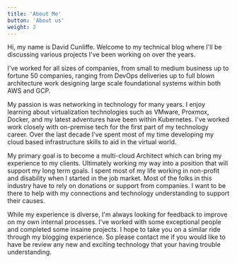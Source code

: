 ```yaml
---
title: 'About Me'
button: 'About us'
weight: 2
---
```


Hi, my name is David Cunliffe. Welcome to my technical blog where I'll be discussing various projects I've been working on over the years.

I've worked for all sizes of companies, from small to medium business up to fortune 50 companies, ranging from DevOps deliveries up to full
blown architecture work designing large scale foundational systems within both AWS and GCP.

My passion is was networking in technology for many years. I enjoy learning about virtualization technologies such as VMware, Proxmox, Docker, and my latest adventures have been within Kubernetes. I've worked work closely with on-premise tech for the first part of my technology career.
Over the last decade I've spent most of my time developing my cloud based infrastructure skills to aid in the virtual world. 

My primary goal is to become a multi-cloud Architect which can bring my experience to my clients. Ultimately working my way into a position that
will support my long term goals. I spent most of my life working in non-profit and disability when I started in the job market. Most of the folks
in this industry have to rely on donations or support from companies. I want to be there to help with my connections and technology understanding
to support their causes. 

While my experience is diverse, I'm always looking for feedback to improve on my own internal processes. I've worked with some exceptional people and completed some insaine projects. I hope to take you on a similar ride through my blogging experience. So please contact me if you would like to have be review any new and exciting technology that your having trouble understanding.